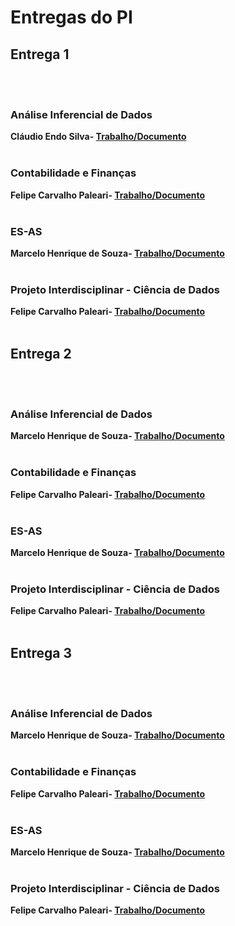 # Entregas do PI

## Entrega 1
<br><br>

### Análise Inferencial de Dados

<b>Cláudio Endo Silva- [Trabalho/Documento](https://github.com/2025-1-NCC4/Projeto4/blob/main/documentos/Entrega%201/Análise%20inferencial%20de%20dados/analise%20inferecial%20de%20dados%20entrega%201.docx)</b>
<br><br>

### Contabilidade e Finanças

<b>Felipe Carvalho Paleari- [Trabalho/Documento](https://github.com/2025-1-NCC4/Projeto4/blob/main/documentos/Entrega%201/Contabilidade%20e%20Finanças/Reflexão%20sobre%20Dados%20Financeiros%20e%20Demonstrações%20Contábeis.pdf)</b>
<br><br>

### ES-AS

<b>Marcelo Henrique de Souza- [Trabalho/Documento](https://github.com/2025-1-NCC4/Projeto4/blob/main/documentos/Entrega%201/ES-AS/Documento%20de%20Planejamento%20e%20Execução%20-%20Projeto%20Neon%20Bank.docx)</b>
<br><br>

### Projeto Interdisciplinar - Ciência de Dados

<b>Felipe Carvalho Paleari- [Trabalho/Documento](https://github.com/2025-1-NCC4/Projeto4/blob/main/documentos/Entrega%201/Projeto%20Interdisciplinar%20-%20Ciência%20de%20Dados/Projeto%20Interdisciplinas%20Ciências%20de%20Dados.pdf)</b>
<br><br>

## Entrega 2
<br><br>

### Análise Inferencial de Dados

<b>Marcelo Henrique de Souza- [Trabalho/Documento](https://github.com/2025-1-NCC4/Projeto4/blob/main/documentos/Entrega%202/AnaliseInferencial/AnaliseInferencial-EntregaPI.pdf)</b>
<br><br>

### Contabilidade e Finanças

<b>Felipe Carvalho Paleari- [Trabalho/Documento](https://github.com/2025-1-NCC4/Projeto4/blob/main/documentos/Entrega%202/Contabilidade%20e%20Finanças/Análise%20Horizontal%20dos%20Dados%20Coletados.pdf)</b>
<br><br>

### ES-AS

<b>Marcelo Henrique de Souza- [Trabalho/Documento](https://github.com/2025-1-NCC4/Projeto4/blob/main/documentos/Entrega%202/ES-AS/DesignDeSoftware-ModelagemUML.pdf)</b>
<br><br>

### Projeto Interdisciplinar - Ciência de Dados

<b>Felipe Carvalho Paleari- [Trabalho/Documento](https://github.com/2025-1-NCC4/Projeto4/tree/main/src/Entrega%202/Backend)</b>
<br><br>

## Entrega 3
<br><br>

### Análise Inferencial de Dados

<b>Marcelo Henrique de Souza- [Trabalho/Documento](https://github.com/2025-1-NCC4/Projeto4/blob/main/documentos/Entrega%203/Análise%20Inferencial%20de%20Dados/Teste%20de%20Hipótese.pdf)</b>
<br><br>

### Contabilidade e Finanças

<b>Felipe Carvalho Paleari- [Trabalho/Documento](https://github.com/2025-1-NCC4/Projeto4/blob/main/documentos/Entrega%203/Contabilidade%20e%20Finanças/Conclusão%20Baseada%20na%20Analise%20Horizontal.pdf)</b>
<br><br>

### ES-AS

<b>Marcelo Henrique de Souza- [Trabalho/Documento](https://github.com/2025-1-NCC4/Projeto4/blob/main/documentos/Entrega%203/ES-AS/Testes-E-Praticas-De-Qualidade.pdf)</b>
<br><br>

### Projeto Interdisciplinar - Ciência de Dados

<b>Felipe Carvalho Paleari- [Trabalho/Documento](https://github.com/2025-1-NCC4/Projeto4/tree/main/src/Entrega%203/%20Backend)</b>
<br><br>
